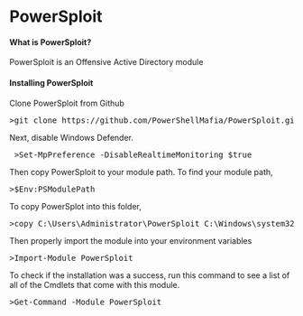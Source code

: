 <h1>PowerSploit</h1>

<h4>What is PowerSploit?</h4>

<p>PowerSploit is an Offensive Active Directory module</p>

<h4>Installing PowerSploit</h4>

<p>
Clone PowerSploit from Github
</p>

<pre>
>git clone https://github.com/PowerShellMafia/PowerSploit.git
</pre>


<p>
 Next, disable Windows Defender.
</p>

<pre>
 >Set-MpPreference -DisableRealtimeMonitoring $true
</pre>

<p>
 Then copy PowerSploit to your module path.  To find your module path,
</p>

<pre>
>$Env:PSModulePath
</pre>

<p>
To copy PowerSplot into this folder,
</p>

<pre>
>copy C:\Users\Administrator\PowerSploit C:\Windows\system32\WindowsPowerShell\v1.0\Modules
</pre>

<p>
 Then properly import the module into your environment variables
</p>

<pre>
>Import-Module PowerSploit
</pre>

<p>
To check if the installation was a success, run this command to see a list of all of the Cmdlets that come with this module. 
</p>

<pre>
>Get-Command -Module PowerSploit
</pre>

